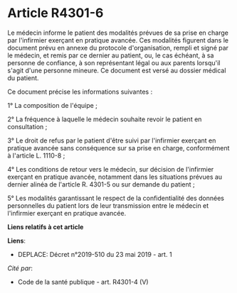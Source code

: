 # Article R4301-6

Le médecin informe le patient des modalités prévues de sa prise en charge par l'infirmier exerçant en pratique avancée. Ces
modalités figurent dans le document prévu en annexe du protocole d'organisation, rempli et signé par le médecin, et remis par
ce dernier au patient, ou, le cas échéant, à sa personne de confiance, à son représentant légal ou aux parents lorsqu'il
s'agit d'une personne mineure. Ce document est versé au dossier médical du patient.

Ce document précise les informations suivantes :

1° La composition de l'équipe ;

2° La fréquence à laquelle le médecin souhaite revoir le patient en consultation ;

3° Le droit de refus par le patient d'être suivi par l'infirmier exerçant en pratique avancée sans conséquence sur sa prise
en charge, conformément à l'article L. 1110-8 ;

4° Les conditions de retour vers le médecin, sur décision de l'infirmier exerçant en pratique avancée, notamment dans les
situations prévues au dernier alinéa de l'article R. 4301-5 ou sur demande du patient ;

5° Les modalités garantissant le respect de la confidentialité des données personnelles du patient lors de leur transmission
entre le médecin et l'infirmier exerçant en pratique avancée.

**Liens relatifs à cet article**

**Liens**:

  - DEPLACE: Décret n°2019-510 du 23 mai 2019 - art. 1

_Cité par_:

  - Code de la santé publique - art. R4301-4 (V)

